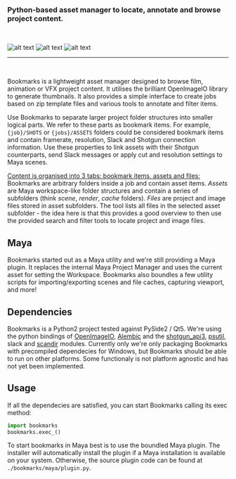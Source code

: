 ### Python-based asset manager to locate, annotate and browse project content.

<br>

![alt text](https://img.shields.io/badge/Python-2.7-lightgrey.svg "Python 2.7") ![alt text](https://img.shields.io/badge/Qt-5.6%2B-lightgrey.svg "Qt 5.6+") ![alt text](https://img.shields.io/badge/platform-windows-lightgray.svg "Windows")
<br>

***

<br>

Bookmarks is a lightweight asset manager designed to browse film, animation or VFX project content. It utilises the brilliant OpenImageIO library to generate thumbnails. It also provides a simple interface to create jobs based on zip template files and various tools to annotate and filter items.

Use Bookmarks to separate larger project folder structures into smaller logical parts. We refer to these parts as bookmark items. For example, `{job}/SHOTS` or `{jobs}/ASSETS` folders could be considered bookmark items and contain framerate, resolution, Slack and Shotgun connection information. Use these properties to link assets with their Shotgun counterparts, send Slack messages or apply cut and resolution settings to Maya scenes.

<a href="./bookmarks/rsc/docs/bookmark_graph.jpg" target="_blank">Content is organised into 3 tabs: bookmark items, assets and files:</a>
Bookmarks are arbitrary folders inside a job and contain asset items.
_Assets_ are Maya workspace-like folder structures and contain a
series of subfolders (think _scene_, _render_, _cache_ folders).
_Files_ are project and image files stored in asset subfolders. The tool lists all files in the selected asset subfolder - the idea here is that this provides a good overview to then use the provided search and filter tools to locate project and image files.

Maya
----

Bookmarks started out as a Maya utility and we're still providing a Maya plugin. It replaces the internal Maya Project Manager and uses the current asset for setting the Workspace. Bookmarks also boundles a few utility scripts for importing/exporting scenes and file caches, capturing viewport, and more!


Dependencies
------------

Bookmarks is a Python2 project tested against PySide2 / Qt5. We're using the python bindings of [OpenImageIO](https://github.com/OpenImageIO/oiio), [Alembic](https://github.com/alembic/alembic) and the [shotgun_api3](https://github.com/shotgunsoftware/python-api), [psutil](https://github.com/giampaolo/psutil), slack and [scandir](https://github.com/benhoyt/scandir) modules. Currently only we're only packaging Bookmarks with precompiled dependecies for Windows, but Bookmarks should be able to run on other platforms. Some functionaly is not platform agnostic and has not yet been implemented.


Usage
-----

If all the dependecies are satisfied, you can start Bookmarks calling its exec method:

```python
import bookmarks
bookmarks.exec_()
```
To start bookmarks in Maya best is to use the boundled Maya plugin. The installer will automatically install the plugin if a Maya installation is available on your system. Otherwise, the source plugin code can be found at `./bookmarks/maya/plugin.py`.
